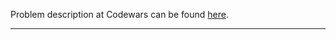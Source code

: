 Problem description at Codewars can be found
[here](https://www.codewars.com/kata/55cb854deb36f11f130000e1/train/python).

-------------


